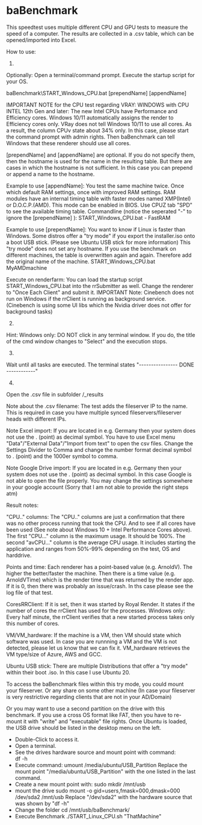 # baBenchmark



This speedtest uses multiple different CPU and GPU tests to measure the speed of a computer.
The results are collected in a .csv table, which can be opened/imported into Excel.


How to use:

1) 
Optionally: Open a terminal/command prompt.
Execute the startup script for your OS.

baBenchmark\START_Windows_CPU.bat  [prependName] [appendName]


IMPORTANT NOTE for the CPU test regarding VRAY:
WINDOWS with CPU INTEL 12th Gen and later:
The new Intel CPUs have Performance and Efficiency cores.
Windows 10/11 automatically assigns the render to Efficiency cores only.
VRay does not tell Windows 10/11 to use all cores.
As a result, the column CPUv state about 34% only.
In this case, please start the command prompt with admin rights.
Then baBenchmark can tell Windows that these renderer should use all cores.


[prependName] and [appendName] are optional.
If you do not specify them, then the hostname is used for the name in the resulting table.
But there are cases in which the hostname is not sufficient.
In this case you can prepend or append a name to the hostname.

Example to use [appendName]: 
You test the same machine twice. Once which default RAM settings, once with improved RAM settings.
RAM modules have an internal timing table with faster modes named XMP(Intel) or D.O.C.P.(AMD).
This mode can be enabled in BIOS. Use CPUZ tab "SPD" to see the available timing table. 
Commandline (notice the seperated "-" to ignore the [prependName] ):
START_Windows_CPU.bat  -  FastRAM


Example to use [prependName]: 
You want to know if Linux is faster than Windows.
Some distros offer a "try mode" if you export the installer.iso onto a boot USB stick.
(Please see Ubuntu USB stick for more information)
This "try mode" does not set any hostname. 
If you use the benchmark on different machines, the table is overwritten again and again.
Therefore add the original name of the machine.
START_Windows_CPU.bat  MyAMDmachine   


Execute on renderfarm:
You can load the startup script START_Windows_CPU.bat into the rrSubmitter as well.
Change the renderer to "Once Each Client" and submit it.
IMPORTANT Note:
Cinebench does not run on Windows if the rrClient is running as background service.
(Cinebench is using some UI libs which the Nvidia driver does not offer for background tasks)



2) 
Hint: Windows only: 
DO NOT click in any terminal window.
If you do, the title of the cmd window changes to "Select" and the execution stops.

3) 
Wait until all tasks are executed.
The terminal states "---------------- DONE ------------"


4) 
Open the .csv file in subfolder /_results

Note about the .csv filename:
The test adds the fileserver IP to the name.
This is required in case you have multiple synced fileservers/fileserver heads with different IPs.


Note Excel import: 
If you are located in e.g. Germany then your system does not use the . (point) as decimal symbol.
You have to use Excel menu "Data"/"External Data"/"Import from text" to open the csv files.
Change the Settings Divider to Comma and change the number format decimal symbol to . (point) and the 1000er symbol to comma.

Note Google Drive import: 
If you are located in e.g. Germany then your system does not use the . (point) as decimal symbol.
In this case Google is not able to open the file properly.
You may change the settings somewhere in your google account (Sorry that I am not able to provide the right steps atm)




Result notes:

"CPU.." columns:
The "CPU.." columns are just a confirmation that there was no other process running that took the CPU.
And to see if all cores have been used (See note about Windows 10 + Intel Performance Cores above).
The first "CPU..." column is the maximum usage. It should be 100%.
The second "avCPU..." column is the average CPU usage. It includes starting the application and ranges from 50%-99% depending on the test, OS and harddrive.

Points and time:
Each renderer has a point-based value (e.g. ArnoldV). The higher the better/faster the machine.
Then there is a time value (e.g. ArnoldVTime) which is the render time that was returned by the render app.
If it is 0, then there was probably an issue/crash. In ths case please see the log file of that test.

CoresRRClient:
If it is set, then it was started by Royal Render.
It states if the number of cores the rrClient has used for the processes.
Windows only: Every half minute, the rrClient verifies that a new started process takes only this number of cores.


VM/VM_hardware:
If the machine is a VM, then VM should state which software was used.
In case you are runnning a VM and the VM is not detected, please let us know that we can fix it.
VM_hardware retrieves the VM type/size of Azure, AWS and GCC. 







Ubuntu USB stick:
There are multiple Distributions that offer a "try mode" within their boot .iso.
In this case I use Ubuntu 20.

To access the baBenchmark files within this try mode, you could mount your fileserver.
Or any share on some other machine (In case your fileserver is very restrictive regarding clients that are not in your AD/Domain)

Or you may want to use a second partition on the drive with this benchmark.
If you use a cross OS format like FAT, then you have to re-mount it with "write" and "executable" file rights.
Once Ubuntu is loaded, the USB drive should be listed in the desktop menu on the left.
 - Double-Click to access it.
 - Open a terminal.
 - See the drives hardware source and mount point with command:  
   df -h
 - Execute command: 
   umount /media/ubuntu/USB_Partition
   Replace the mount point "/media/ubuntu/USB_Partition" with the one listed in the last command.
 - Create a new mount point with:
   sudo mkdir /mnt/usb
 - mount the drive
   sudo mount -o gid=users,fmask=000,dmask=000 /dev/sda2 /mnt/usb
   Replace "/dev/sda2" with the hardware source that was shown by "df -h" 
 - Change the folder
   cd /mnt/usb/baBenchmark/
 - Execute Benchmark
   ./START_Linux_CPU.sh "ThatMachine"
   
   
   
   








